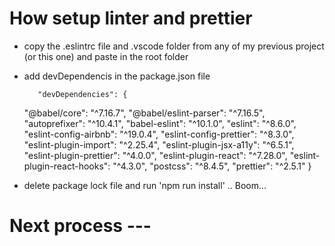 # How setup linter and prettier

- copy the .eslintrc file and .vscode folder from any of my previous project (or this one) and paste in the root folder
- add devDependencis in the package.json file

         "devDependencies": {

  "@babel/core": "^7.16.7",
  "@babel/eslint-parser": "^7.16.5",
  "autoprefixer": "^10.4.1",
  "babel-eslint": "^10.1.0",
  "eslint": "^8.6.0",
  "eslint-config-airbnb": "^19.0.4",
  "eslint-config-prettier": "^8.3.0",
  "eslint-plugin-import": "^2.25.4",
  "eslint-plugin-jsx-a11y": "^6.5.1",
  "eslint-plugin-prettier": "^4.0.0",
  "eslint-plugin-react": "^7.28.0",
  "eslint-plugin-react-hooks": "^4.3.0",
  "postcss": "^8.4.5",
  "prettier": "^2.5.1"
  }

- delete package lock file and run 'npm run install' .. Boom...

# Next process ---

